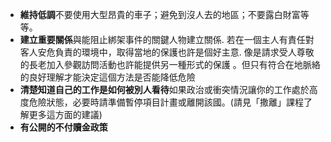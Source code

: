 [Title]: # (減少刺激因素)
[Order]: # (9)

* **維持低調**不要使用大型昂貴的車子；避免到沒人去的地區；不要露白財富等等。
* **建立重要關係**與能阻止綁架事件的關鍵人物建立關係. 若在一個主人有責任對客人安危負責的環境中，取得當地的保護也許是個好主意. 像是請求受人尊敬的長老加入參觀訪問活動也許能提供另一種形式的保護 。但只有符合在地脈絡的良好理解才能決定這個方法是否能降低危險
* **清楚知道自己的工作是如何被別人看待**如果政治或衝突情況讓你的工作處於高度危險狀態，必要時請準備暫停項目計畫或離開該國。(請見「撒離」課程了解更多這方面的建議)
* **有公開的不付贖金政策**